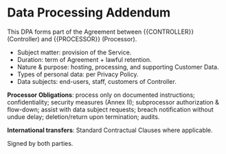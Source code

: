 # Data Processing Addendum

This DPA forms part of the Agreement between {{CONTROLLER}} (Controller) and {{PROCESSOR}} (Processor).

- Subject matter: provision of the Service.
- Duration: term of Agreement + lawful retention.
- Nature & purpose: hosting, processing, and supporting Customer Data.
- Types of personal data: per Privacy Policy.
- Data subjects: end-users, staff, customers of Controller.

**Processor Obligations**: process only on documented instructions; confidentiality; security measures (Annex II); subprocessor authorization & flow-down; assist with data subject requests; breach notification without undue delay; deletion/return upon termination; audits.

**International transfers**: Standard Contractual Clauses where applicable.

Signed by both parties.
